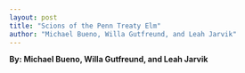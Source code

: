 ```yaml
---
layout: post
title: "Scions of the Penn Treaty Elm"
author: "Michael Bueno, Willa Gutfreund, and Leah Jarvik"
---
```


**By: Michael Bueno, Willa Gutfreund, and Leah Jarvik** 
